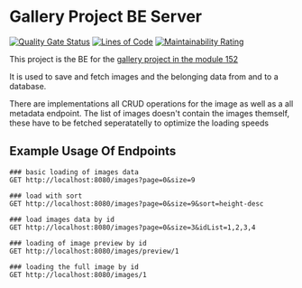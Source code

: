 # Gallery Project BE Server

[![Quality Gate Status](https://sonarcloud.io/api/project_badges/measure?project=Bissbert_m152_galleryproject_server&metric=alert_status)](https://sonarcloud.io/summary/new_code?id=Bissbert_m152_galleryproject_server)
[![Lines of Code](https://sonarcloud.io/api/project_badges/measure?project=Bissbert_m152_galleryproject_server&metric=ncloc)](https://sonarcloud.io/summary/new_code?id=Bissbert_m152_galleryproject_server)
[![Maintainability Rating](https://sonarcloud.io/api/project_badges/measure?project=Bissbert_m152_galleryproject_server&metric=sqale_rating)](https://sonarcloud.io/summary/new_code?id=Bissbert_m152_galleryproject_serverr)


This project is the BE for the [gallery project in the module 152](https://github.com/Bissbert/m152_galleryproject_FE)

It is used to save and fetch images and the belonging data from and to a database.

There are implementations all CRUD operations for the image as well as a all metadata endpoint.
The list of images doesn't contain the images themself, these have to be fetched seperatatelly to optimize the loading speeds

## Example Usage Of Endpoints

```
### basic loading of images data
GET http://localhost:8080/images?page=0&size=9

### load with sort
GET http://localhost:8080/images?page=0&size=9&sort=height-desc

### load images data by id
GET http://localhost:8080/images?page=0&size=3&idList=1,2,3,4

### loading of image preview by id
GET http://localhost:8080/images/preview/1

### loading the full image by id
GET http://localhost:8080/images/1
```

